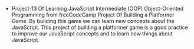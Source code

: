 - Project-13 Of Learning JavaScript Intermediate (OOP) Object-Oriented Programming from freeCodeCamp Project Of Building a Platformer Game. By building this game we can learn new concepts about the JavaScript. This project of building a platformer game is a good practice to improve our JavaScript concepts and to learn new things about JavaScript.
